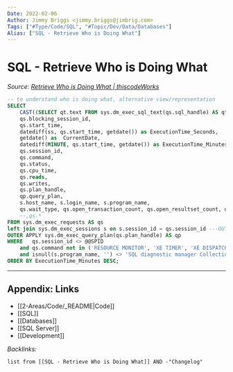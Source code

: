 ```yaml
---
Date: 2022-02-06
Author: Jimmy Briggs <jimmy.briggs@jimbrig.com>
Tags: ["#Type/Code/SQL", "#Topic/Dev/Data/Databases"]
Alias: ["SQL - Retrieve Who is Doing What"]
---
```


# SQL - Retrieve Who is Doing What

*Source: [Retrieve Who is Doing What | thiscodeWorks](https://www.thiscodeworks.com/61faf2bfb783be0015bbaf80)*

```SQL
-- to understand who is doing what, alternative view/representation
SELECT
	CAST((SELECT qt.text FROM sys.dm_exec_sql_text(qs.sql_handle) AS qt FOR XML PATH('')) as xml) as query_text,
	qs.blocking_session_id,
	qs.start_time, 
	datediff(ss, qs.start_time, getdate()) as ExecutionTime_Seconds,
	getdate() as  CurrentDate,
	datediff(MINUTE, qs.start_time, getdate()) as ExecutionTime_Minutes,
	qs.session_id,
	qs.command,
	qs.status,
	qs.cpu_time, 
	qs.reads, 
	qs.writes, 
	qs.plan_handle,
	qp.query_plan,
	s.host_name, s.login_name, s.program_name,
	qs.wait_type, qs.open_transaction_count, qs.open_resultset_count, qs.row_count, qs.granted_query_memory, qs.transaction_isolation_level
	--,qs.*
FROM sys.dm_exec_requests AS qs
left join sys.dm_exec_sessions s on s.session_id = qs.session_id ---OUTER APPLY sys.dm_exec_sql_text(qs.sql_handle) AS qt
OUTER APPLY sys.dm_exec_query_plan(qs.plan_handle) AS qp
WHERE 	qs.session_id <> @@SPID
	and qs.command not in ('RESOURCE MONITOR', 'XE TIMER', 'XE DISPATCHER', 'LOG WRITER', 'LOCK MONITOR', 'TASK MANAGER', 'TASK MANAGER', 'CHECKPOINT', 'BRKR TASK', 'LAZY WRITER', 'SIGNAL HANDLER', 'TRACE QUEUE TASK', 'BRKR EVENT HNDLR', 'GHOST CLEANUP', 'RECOVERY WRITER', 'SYSTEM_HEALTH_MONITOR', 'RECEIVE', 'UNKNOWN TOKEN', 'FT FULL PASS', 'FT CRAWL MON')
	and isnull(s.program_name, '') <> 'SQL diagnostic manager Collection Service'
ORDER BY ExecutionTime_Minutes DESC;
```


***

## Appendix: Links

- [[2-Areas/Code/_README|Code]]
- [[SQL]]
- [[Databases]]
- [[SQL Server]]
- [[Development]]

*Backlinks:*

```dataview
list from [[SQL - Retrieve Who is Doing What]] AND -"Changelog"
```